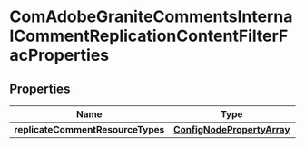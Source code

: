 
# ComAdobeGraniteCommentsInternalCommentReplicationContentFilterFacProperties

## Properties
Name | Type | Description | Notes
------------ | ------------- | ------------- | -------------
**replicateCommentResourceTypes** | [**ConfigNodePropertyArray**](ConfigNodePropertyArray.md) |  |  [optional]



